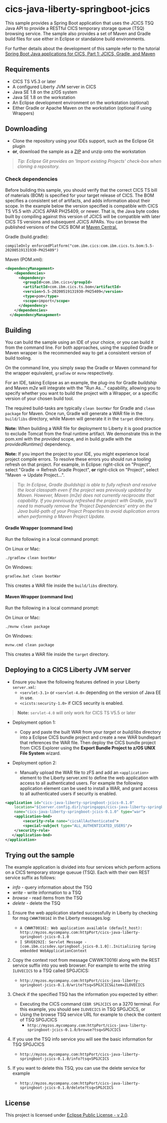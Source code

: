 # cics-java-liberty-springboot-jcics



This sample provides a Spring Boot application that uses the JCICS TSQ Java API to provide a RESTful CICS temporary storage queue (TSQ) browsing service. The sample also provides a set of Maven and Gradle build files 
for use either in Eclipse or standalone build environments.

For further details about the development of this sample refer to the tutorial [Spring Boot Java applications for CICS, Part 1: JCICS, Gradle, and Maven](https://developer.ibm.com/tutorials/spring-boot-java-applications-for-cics-part-1-jcics-maven-gradle/)


## Requirements

- CICS TS V5.3 or later
- A configured Liberty JVM server in CICS
- Java SE 1.8 on the z/OS system
- Java SE 1.8 on the workstation
- An Eclipse development environment on the workstation (optional)
- Either Gradle or Apache Maven on the workstation (optional if using Wrappers)



## Downloading

- Clone the repository using your IDEs support, such as the Eclipse Git plugin
- **or**, download the sample as a [ZIP](https://github.com/cicsdev/cics-java-liberty-springboot-jcics/archive/main.zip) and unzip onto the workstation

>*Tip: Eclipse Git provides an 'Import existing Projects' check-box when cloning a repository.*


### Check dependencies
 
Before building this sample, you should verify that the correct CICS TS bill of materials (BOM) is specified for your target release of CICS. The BOM specifies a consistent set of artifacts, and adds information about their scope. In the example below the version specified is compatible with CICS TS V5.5 with JCICS APAR PH25409, or newer. That is, the Java byte codes built by compiling against this version of JCICS will be compatible with later CICS TS versions and subsequent JCICS APARs. 
You can browse the published versions of the CICS BOM at [Maven Central.](https://mvnrepository.com/artifact/com.ibm.cics/com.ibm.cics.ts.bom)
 
Gradle (build.gradle): 

`compileOnly enforcedPlatform("com.ibm.cics:com.ibm.cics.ts.bom:5.5-20200519131930-PH25409")`

Maven (POM.xml):

``` xml	
<dependencyManagement>
    <dependencies>
      <dependency>
        <groupId>com.ibm.cics</groupId>
        <artifactId>com.ibm.cics.ts.bom</artifactId>
        <version>5.5-20200519131930-PH25409</version>
        <type>pom</type>
        <scope>import</scope>
      </dependency>
    </dependencies>
  </dependencyManagement>
  ```

  
## Building 

You can build the sample using an IDE of your choice, or you can build it from the command line. For both approaches, using the supplied Gradle or Maven wrapper is the recommended way to get a consistent version of build tooling. 

On the command line, you simply swap the Gradle or Maven command for the wrapper equivalent, `gradlew` or `mvnw` respectively.
  
For an IDE, taking Eclipse as an example, the plug-ins for Gradle *buildship* and Maven *m2e* will integrate with the "Run As..." capability, allowing you to specify whether you want to build the project with a Wrapper, or a specific version of your chosen build tool.

The required build-tasks are typically `clean bootWar` for Gradle and `clean package` for Maven. Once run, Gradle will generate a WAR file in the `build/libs` directory, while Maven will generate it in the `target` directory.

**Note:** When building a WAR file for deployment to Liberty it is good practice to exclude Tomcat from the final runtime artifact. We demonstrate this in the pom.xml with the *provided* scope, and in build.gradle with the *providedRuntime()* dependency.

**Note:** If you import the project to your IDE, you might experience local project compile errors. To resolve these errors you should run a tooling refresh on that project. For example, in Eclipse: right-click on "Project", select "Gradle -> Refresh Gradle Project", **or** right-click on "Project", select "Maven -> Update Project...".

>Tip: *In Eclipse, Gradle (buildship) is able to fully refresh and resolve the local classpath even if the project was previously updated by Maven. However, Maven (m2e) does not currently reciprocate that capability. If you previously refreshed the project with Gradle, you'll need to manually remove the 'Project Dependencies' entry on the Java build-path of your Project Properties to avoid duplication errors when performing a Maven Project Update.*  

#### Gradle Wrapper (command line)

Run the following in a local command prompt:

On Linux or Mac:

```shell
./gradlew clean bootWar
```
On Windows:

```shell
gradlew.bat clean bootWar
```

This creates a WAR file inside the `build/libs` directory.

#### Maven Wrapper (command line)


Run the following in a local command prompt:

On Linux or Mac:

```shell
./mvnw clean package
```

On Windows:

```shell
mvnw.cmd clean package
```

This creates a WAR file inside the `target` directory.



## Deploying to a CICS Liberty JVM server

- Ensure you have the following features defined in your Liberty `server.xml`:           
    - `<servlet-3.1>` or `<servlet-4.0>` depending on the version of Java EE in use.  
    - `<cicsts:security-1.0>` if CICS security is enabled.
    	 
>**Note:** `servlet-4.0` will only work for CICS TS V5.5 or later
    
- Deployment option 1:
    - Copy and paste the built WAR from your *target* or *build/libs* directory into a Eclipse CICS bundle project and create a new WAR bundlepart that references the WAR file. Then deploy the CICS bundle project from CICS Explorer using the **Export Bundle Project to z/OS UNIX File System** wizard.
    
   
- Deployment option 2:
    - Manually upload the WAR file to zFS and add an `<application>` element to the Liberty server.xml to define the web application with access to all authenticated users. For example the following application element can be used to install a WAR, and grant access to all authenticated users if security is enabled.
 
``` XML
<application id="cics-java-liberty-springboot-jcics-0.1.0"  
    location="${server.config.dir}/springapps/cics-java-liberty-springboot-jcics-0.1.0.war"  
    name="cics-java-liberty-springboot-jcics-0.1.0" type="war">
    <application-bnd>
        <security-role name="cicsAllAuthenticated">
        <special-subject type="ALL_AUTHENTICATED_USERS"/>
    </security-role>
   </application-bnd>  
</application>
```


## Trying out the sample

The example application is divided into four services which perform actions on a CICS temporary storage queuue (TSQ). Each with their own REST service suffix as follows:

- *info* - query information about the TSQ
- *write* - write information to a TSQ 
- *browse* - read items from the TSQ
- *delete* - delete the TSQ

 
 
1. Ensure the web application started successfully in Liberty by checking for msg `CWWKT0016I` in the Liberty messages.log:
    - `A CWWKT0016I: Web application available (default_host): http://myzos.mycompany.com:httpPort/cics-java-liberty-springboot-jcics-0.1.0`
    - `I SRVE0292I: Servlet Message - [com.ibm.cicsdev.springboot.jcics-0.1.0]:.Initializing Spring embedded WebApplicationContext`
  
2. Copy the context root from message CWWKT0016I along with the REST service suffix into you web browser. For example to write the string `ILOVECICS` to a TSQ called SPGJCICS:
    - `http://myzos.mycompany.com:httpPort/cics-java-liberty-springboot-jcics-0.1.0/write?tsq=SPGJCICS&item=ILOVECICS` 
  
3. Check if the specified TSQ has the information you expected by either: 
    - Executing the CICS command `CEBR SPGJCICS` on a 3270 terminal. For this example, you should see `ILOVECICS` in TSQ SPGJCICS, or
    - Using the browse TSQ service URL for example to check the content of TSQ SPGJCICS
        - `http://myzos.mycompany.com:httpPort/cics-java-liberty-springboot-jcics-0.1.0/browse?tsq=SPGJCICS` 
  
4. If you use the TSQ info service you will see the basic information for TSQ SPGJCICS
    - `http://myzos.mycompany.com:httpPort/cics-java-liberty-springboot-jcics-0.1.0/info?tsq=SPGJCICS`   

5. If you want to delete this TSQ, you can use the delete service for example
    - `http://myzos.mycompany.com:httpPort/cics-java-liberty-springboot-jcics-0.1.0/delete?tsq=SPGJCICS`  


## License
This project is licensed under [Eclipse Public License - v 2.0](LICENSE).

